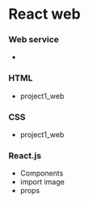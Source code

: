# React web
### Web service
+
### HTML
+ project1_web
### CSS
+ project1_web
### React.js
+ Components
+ import image
+ props
